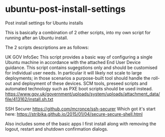 # ubuntu-post-install-settings
Post install settings for Ubuntu installs

This is basically a combination of 2 other scripts, into my own script for running after an Ubuntu install.

The 2 scripts descriptions are as follows:

UK GOV InfoSec
This script provides a basic way of configuring a single Ubuntu machine in accordance
with the attached End User Device guidance. This script contains sugegstions only and
should be customised for individual user needs. In particular it will likely not scale
to large deployments; in those scenarios a purpose-built tool should handle the roll-
out and deployment of these devices. SCM tools, preseed scripts and automated technology
such as PXE boot scripts should be used instead.
https://www.gov.uk/government/uploads/system/uploads/attachment_data/file/413162/install.sh.txt

SSH Securer
https://github.com/mcronce/ssh-securer
Which got it's start here: https://stribika.github.io/2015/01/04/secure-secure-shell.html

Also includes some of the basic apps I first install along with removing the logout, restart and shutdown confirmation dialogs.
